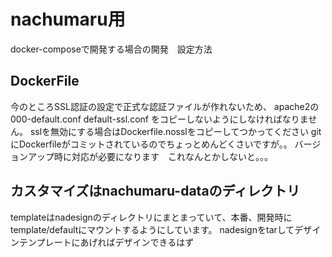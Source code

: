
# nachumaru用
docker-composeで開発する場合の開発　設定方法

## DockerFile
今のところSSL認証の設定で正式な認証ファイルが作れないため、
apache2の000-default.conf default-ssl.conf をコピーしないようにしなければなりません。
sslを無効にする場合はDockerfile.nosslをコピーしてつかってください
gitにDockerfileがコミットされているのでちょっとめんどくさいですが。。
バージョンアップ時に対応が必要になります　これなんとかしないと。。。

## カスタマイズはnachumaru-dataのディレクトリ
templateはnadesignのディレクトリにまとまっていて、本番、開発時にtemplate/defaultにマウントするようにしています。
nadesignをtarしてデザインテンプレートにあげればデザインできるはず



